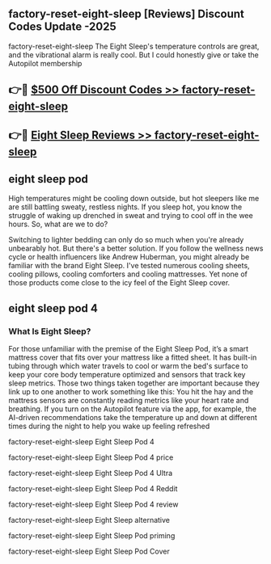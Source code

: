 ## factory-reset-eight-sleep [Reviews​] Discount Codes Update -2025

factory-reset-eight-sleep The Eight Sleep's temperature controls are great, and the vibrational alarm is really cool. But I could honestly give or take the Autopilot membership

## 👉🔴 [$500 Off Discount Codes >> factory-reset-eight-sleep](http://download.freeplayer.one?title=factory-reset-eight-sleep&ref=18-ES)

## 👉🔴 [Eight Sleep Reviews >> factory-reset-eight-sleep](http://download.freeplayer.one?title=factory-reset-eight-sleep&ref=18-ES)

## eight sleep pod

High temperatures might be cooling down outside, but hot sleepers like me are still battling sweaty, restless nights. If you sleep hot, you know the struggle of waking up drenched in sweat and trying to cool off in the wee hours. So, what are we to do?

Switching to lighter bedding can only do so much when you're already unbearably hot. But there's a better solution. If you follow the wellness news cycle or health influencers like Andrew Huberman, you might already be familiar with the brand Eight Sleep. I've tested numerous cooling sheets, cooling pillows, cooling comforters and cooling mattresses. Yet none of those products come close to the icy feel of the Eight Sleep cover.

## eight sleep pod 4

### What Is Eight Sleep?

For those unfamiliar with the premise of the Eight Sleep Pod, it’s a smart mattress cover that fits over your mattress like a fitted sheet. It has built-in tubing through which water travels to cool or warm the bed's surface to keep your core body temperature optimized and sensors that track key sleep metrics. Those two things taken together are important because they link up to one another to work something like this: You hit the hay and the mattress sensors are constantly reading metrics like your heart rate and breathing. If you turn on the Autopilot feature via the app, for example, the AI-driven recommendations take the temperature up and down at different times during the night to help you wake up feeling refreshed

factory-reset-eight-sleep Eight Sleep Pod 4

factory-reset-eight-sleep Eight Sleep Pod 4 price

factory-reset-eight-sleep Eight Sleep Pod 4 Ultra

factory-reset-eight-sleep Eight Sleep Pod 4 Reddit

factory-reset-eight-sleep Eight Sleep Pod 4 review

factory-reset-eight-sleep Eight Sleep alternative

factory-reset-eight-sleep Eight Sleep Pod priming

factory-reset-eight-sleep Eight Sleep Pod Cover